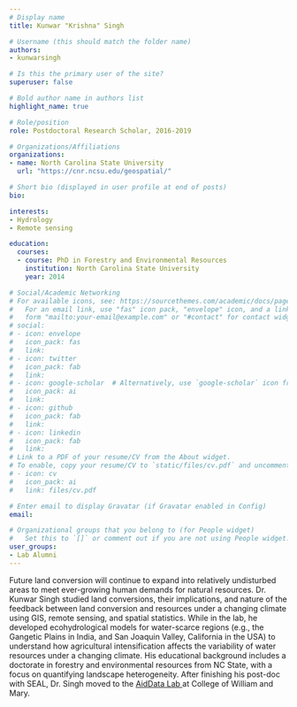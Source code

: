 ```yaml
---
# Display name
title: Kunwar "Krishna" Singh

# Username (this should match the folder name)
authors:
- kunwarsingh

# Is this the primary user of the site?
superuser: false

# Bold author name in authors list
highlight_name: true

# Role/position
role: Postdoctoral Research Scholar, 2016-2019

# Organizations/Affiliations
organizations:
- name: North Carolina State University
  url: "https://cnr.ncsu.edu/geospatial/"

# Short bio (displayed in user profile at end of posts)
bio:

interests:
- Hydrology
- Remote sensing

education:
  courses:
  - course: PhD in Forestry and Environmental Resources
    institution: North Carolina State University
    year: 2014

# Social/Academic Networking
# For available icons, see: https://sourcethemes.com/academic/docs/page-builder/#icons
#   For an email link, use "fas" icon pack, "envelope" icon, and a link in the
#   form "mailto:your-email@example.com" or "#contact" for contact widget.
# social:
# - icon: envelope
#   icon_pack: fas
#   link:
# - icon: twitter
#   icon_pack: fab
#   link:
# - icon: google-scholar  # Alternatively, use `google-scholar` icon from `ai` icon pack
#   icon_pack: ai
#   link:
# - icon: github
#   icon_pack: fab
#   link:
# - icon: linkedin
#   icon_pack: fab
#   link:
# Link to a PDF of your resume/CV from the About widget.
# To enable, copy your resume/CV to `static/files/cv.pdf` and uncomment the lines below.
# - icon: cv
#   icon_pack: ai
#   link: files/cv.pdf

# Enter email to display Gravatar (if Gravatar enabled in Config)
email:

# Organizational groups that you belong to (for People widget)
#   Set this to `[]` or comment out if you are not using People widget.
user_groups:
- Lab Alumni
---
```


Future land conversion will continue to expand into relatively undisturbed areas to meet ever-growing human demands for natural resources. Dr. Kunwar Singh studied land conversions, their implications, and nature of the feedback between land conversion and resources under a changing climate using GIS, remote sensing, and spatial statistics. While in the lab, he developed ecohydrological models for water-scarce regions (e.g., the Gangetic Plains in India, and San Joaquin Valley, California in the USA) to understand how agricultural intensification affects the variability of water resources under a changing climate. His educational background includes a doctorate in forestry and environmental resources from NC State, with a focus on quantifying landscape heterogeneity. After finishing his post-doc with SEAL, Dr. Singh moved to the <a href = "https://www.aiddata.org/"> AidData Lab </a> at College of William and Mary. 
